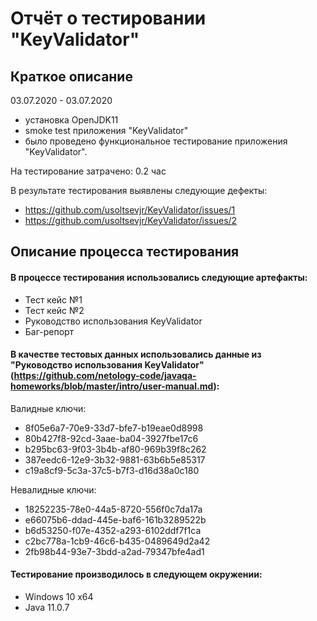 # Отчёт о тестировании "KeyValidator"

## Краткое описание

03.07.2020 - 03.07.2020 
* установка OpenJDK11
* smoke test приложения "KeyValidator"
* было проведено функциональное тестирование приложения "KeyValidator".


На тестирование затрачено: 0.2 час

В результате тестирования выявлены следующие дефекты:

* https://github.com/usoltsevjr/KeyValidator/issues/1
* https://github.com/usoltsevjr/KeyValidator/issues/2


## Описание процесса тестирования
#### В процессе тестирования использовались следующие артефакты:

* Тест кейс №1
* Тест кейс №2
* Руководство использования KeyValidator
* Баг-репорт


#### В качестве тестовых данных использовались данные из "Руководство использования KeyValidator" (https://github.com/netology-code/javaqa-homeworks/blob/master/intro/user-manual.md):

Валидные ключи:

* 8f05e6a7-70e9-33d7-bfe7-b19eae0d8998
* 80b427f8-92cd-3aae-ba04-3927fbe17c6
* b295bc63-9f03-3b4b-af80-969b39f8c262
* 387eedc6-12e9-3b32-9881-63b6b5e85317
* c19a8cf9-5c3a-37c5-b7f3-d16d38a0c180

Невалидные ключи:

* 18252235-78e0-44a5-8720-556f0c7da17a
* e66075b6-ddad-445e-baf6-161b3289522b
* b6d53250-f07e-4352-a293-6102ddf7f1ca
* c2bc778a-1cb9-46c6-b435-0489649d2a42
* 2fb98b44-93e7-3bdd-a2ad-79347bfe4ad1


#### Тестирование производилось в следующем окружении:

* Windows 10 x64 
* Java 11.0.7

